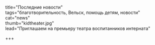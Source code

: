 title="Последние новости"  
tags="благотворительность, Вельск, помощь детям, новости"  
cat="news"  
thumb="kidtheater.jpg"  
lead="Приглашаем на премьеру театра воспитанников интерната"  

+++
